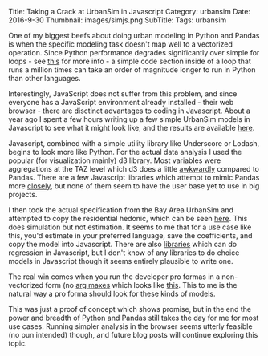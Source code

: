 Title: Taking a Crack at UrbanSim in Javascript
Category: urbansim
Date: 2016-9-30
Thumbnail: images/simjs.png
SubTitle:
Tags: urbansim

One of my biggest beefs about doing urban modeling in Python and Pandas is when the specific modeling task doesn't map well to a vectorized operation.  Since Python performance degrades significantly over simple for loops - see [this](http://stackoverflow.com/questions/8097408/why-python-is-so-slow-for-a-simple-for-loop) for more info - a simple code section inside of a loop that runs a million times can take an order of magnitude longer to run in Python than other languages.

Interestingly, JavaScript does not suffer from this problem, and since everyone has a JavaScript environment already installed - their web browser - there are disctinct advantages to coding in Javascript.  About a year ago I spent a few hours writing up a few simple UrbanSim models in Javascript to see what it might look like, and the results are available [here](https://github.com/oaklandanalytics/sim.js).

Javascript, combined with a simple utility library like Underscore or Lodash, begins to look more like Python.  For the actual data analysis I used the popular (for visualization mainly) d3 library.  Most variables were aggregations at the TAZ level which d3 does a little [awkwardly](https://github.com/oaklandanalytics/sim.js/blob/a0981d4d1a175785ed8e45fa98f56f92c58dda85/sim.js#L112) compared to Pandas.  There are a few Javascript libraries which attempt to mimic Pandas more [closely](https://github.com/data-forge/data-forge-js), but none of them seem to have the user base yet to use in big projects.

I then took the actual specification from the Bay Area UrbanSim and attempted to copy the residential hedonic, which can be seen [here](https://github.com/oaklandanalytics/sim.js/blob/a0981d4d1a175785ed8e45fa98f56f92c58dda85/sim.js#L193).  This does simulation but not estimation.  It seems to me that for a use case like this, you'd estimate in your preferred language, save the coefficients, and copy the model into Javascript.  There are also [libraries](https://github.com/simple-statistics/simple-statistics) which can do regression in Javascript, but I don't know of any libraries to do choice models in Javascript though it seems entirely plausible to write one.

The real win comes when you run the developer pro formas in a non-vectorized form (no [arg maxes](https://github.com/UDST/urbansim/blob/master/urbansim/developer/sqftproforma.py#L629!) which looks like [this](https://github.com/oaklandanalytics/sim.js/blob/a0981d4d1a175785ed8e45fa98f56f92c58dda85/sim.js#L319).  This to me is the natural way a pro forma should look for these kinds of models.

This was just a proof of concept which shows promise, but in the end the power and breadth of Python and Pandas still takes the day for me for most use cases.  Running simpler analysis in the browser seems utterly feasible (no pun intended) though, and future blog posts will continue exploring this topic.
